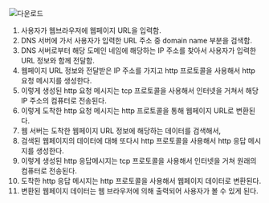 
![다운로드](https://user-images.githubusercontent.com/50267433/147085701-04b6c975-251a-4e12-a90d-31d754e5d8b3.png)

1. 사용자가 웹브라우저에 웹페이지 URL을 입력함.
2. DNS 서버에 가서 사용자가 입력한 URL 주소 중 domain name 부분을 검색함.
3. DNS 서버로부터 해당 도메인 네임에 해당하는 IP 주소를 찾아서 사용자가 입력한 URL 정보와 함께 전달함.
4. 웹페이지 URL 정보와 전달받은 IP 주소를 가지고 http 프로토콜을 사용해서 http 요청 메시지를 생성한다.   
5. 이렇게 생성된 http 요청 메시지는 tcp 프로토콜을 사용해서 인터넷을 거쳐서 해당 IP 주소의 컴퓨터로 전송된다.
6. 이렇게 도착한 http 요청 메시지는 http 프로토콜을 통해 웹페이지 URL로 변환된다.
7. 웹 서버는 도착한 웹페이지 URL 정보에 해당하는 데이터를 검색해서,
8. 검색된 웹페이지의 데이터에 대해 또다시 http 프로토콜을 사용해서 http 응답 메시지를 생성한다.
9. 이렇게 생성된 http 응답메시지는 tcp 프로토콜을 사용해서 인터넷을 거쳐 원래의 컴퓨터로 전송된다.
10. 도착한 http 응답 메시지는 http 프로토콜을 사용해서 웹페이지 데이터로 변환된다.
11. 변환된 웹페이지 데이터는 웹 브라우저에 의해 출력되어 사용자가 볼 수 있게 된다.
